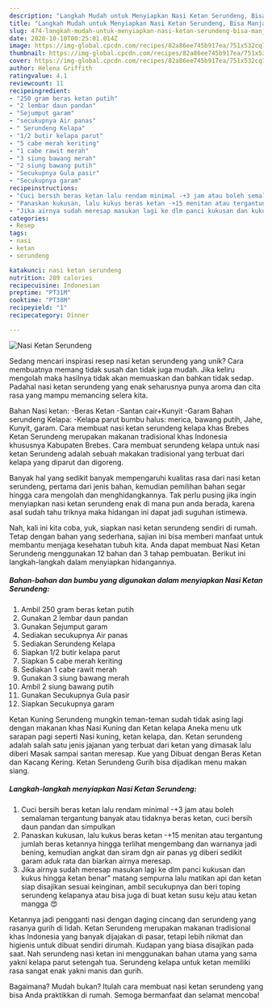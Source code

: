 ```yaml
---
description: "Langkah Mudah untuk Menyiapkan Nasi Ketan Serundeng, Bisa Manjain Lidah"
title: "Langkah Mudah untuk Menyiapkan Nasi Ketan Serundeng, Bisa Manjain Lidah"
slug: 474-langkah-mudah-untuk-menyiapkan-nasi-ketan-serundeng-bisa-manjain-lidah
date: 2020-10-10T00:25:01.014Z
image: https://img-global.cpcdn.com/recipes/82a86ee745b917ea/751x532cq70/nasi-ketan-serundeng-foto-resep-utama.jpg
thumbnail: https://img-global.cpcdn.com/recipes/82a86ee745b917ea/751x532cq70/nasi-ketan-serundeng-foto-resep-utama.jpg
cover: https://img-global.cpcdn.com/recipes/82a86ee745b917ea/751x532cq70/nasi-ketan-serundeng-foto-resep-utama.jpg
author: Helena Griffith
ratingvalue: 4.1
reviewcount: 11
recipeingredient:
- "250 gram beras ketan putih"
- "2 lembar daun pandan"
- "Sejumput garam"
- "secukupnya Air panas"
- " Serundeng Kelapa"
- "1/2 butir kelapa parut"
- "5 cabe merah keriting"
- "1 cabe rawit merah"
- "3 siung bawang merah"
- "2 siung bawang putih"
- "Secukupnya Gula pasir"
- "Secukupnya garam"
recipeinstructions:
- "Cuci bersih beras ketan lalu rendam minimal -+3 jam atau boleh semalaman tergantung banyak atau tidaknya beras ketan, cuci bersih daun pandan dan simpulkan"
- "Panaskan kukusan, lalu kukus beras ketan -+15 menitan atau tergantung jumlah beras ketannya hingga terlihat mengembang dan warnanya jadi bening, kemudian angkat dan siram dgn air panas yg diberi sedikit garam aduk rata dan biarkan airnya meresap."
- "Jika airnya sudah meresap masukan lagi ke dlm panci kukusan dan kukus hingga ketan benar&#34; matang sempurna lalu matikan api dan ketan siap disajikan sesuai keinginan, ambil secukupnya dan beri toping serundeng kelapanya atau bisa juga di buat ketan susu keju atau ketan mangga 😍"
categories:
- Resep
tags:
- nasi
- ketan
- serundeng

katakunci: nasi ketan serundeng 
nutrition: 289 calories
recipecuisine: Indonesian
preptime: "PT31M"
cooktime: "PT38M"
recipeyield: "1"
recipecategory: Dinner

---
```



![Nasi Ketan Serundeng](https://img-global.cpcdn.com/recipes/82a86ee745b917ea/751x532cq70/nasi-ketan-serundeng-foto-resep-utama.jpg)

Sedang mencari inspirasi resep nasi ketan serundeng yang unik? Cara membuatnya memang tidak susah dan tidak juga mudah. Jika keliru mengolah maka hasilnya tidak akan memuaskan dan bahkan tidak sedap. Padahal nasi ketan serundeng yang enak seharusnya punya aroma dan cita rasa yang mampu memancing selera kita.

Bahan Nasi ketan: -Beras Ketan -Santan cair+Kunyit -Garam Bahan serundeng Kelapa: -Kelapa parut bumbu halus: merica, bawang putih, Jahe, Kunyit, garam. Cara membuat nasi ketan serundeng kelapa khas Brebes Ketan Serundeng merupakan makanan tradisional khas Indonesia khususnya Kabupaten Brebes. Cara membuat serundeng kelapa untuk nasi ketan Serundeng adalah sebuah makakan tradisional yang terbuat dari kelapa yang diparut dan digoreng.

Banyak hal yang sedikit banyak mempengaruhi kualitas rasa dari nasi ketan serundeng, pertama dari jenis bahan, kemudian pemilihan bahan segar hingga cara mengolah dan menghidangkannya. Tak perlu pusing jika ingin menyiapkan nasi ketan serundeng enak di mana pun anda berada, karena asal sudah tahu triknya maka hidangan ini dapat jadi suguhan istimewa.


Nah, kali ini kita coba, yuk, siapkan nasi ketan serundeng sendiri di rumah. Tetap dengan bahan yang sederhana, sajian ini bisa memberi manfaat untuk membantu menjaga kesehatan tubuh kita. Anda dapat membuat Nasi Ketan Serundeng menggunakan 12 bahan dan 3 tahap pembuatan. Berikut ini langkah-langkah dalam menyiapkan hidangannya.

<!--inarticleads1-->

##### Bahan-bahan dan bumbu yang digunakan dalam menyiapkan Nasi Ketan Serundeng:

1. Ambil 250 gram beras ketan putih
1. Gunakan 2 lembar daun pandan
1. Gunakan Sejumput garam
1. Sediakan secukupnya Air panas
1. Sediakan  Serundeng Kelapa
1. Siapkan 1/2 butir kelapa parut
1. Siapkan 5 cabe merah keriting
1. Sediakan 1 cabe rawit merah
1. Gunakan 3 siung bawang merah
1. Ambil 2 siung bawang putih
1. Gunakan Secukupnya Gula pasir
1. Siapkan Secukupnya garam


Ketan Kuning Serundeng mungkin teman-teman sudah tidak asing lagi dengan makanan khas Nasi Kuning dan Ketan kelapa Aneka menu utk sarapan pagi seperti Nasi kuning, ketan kelapa, dan. Ketan serundeng adalah salah satu jenis jajanan yang terbuat dari ketan yang dimasak lalu diberi Masak sampai santan meresap. Kue yang Dibuat dengan Beras Ketan dan Kacang Kering. Ketan Serundeng Gurih bisa dijadikan menu makan siang. 

<!--inarticleads2-->

##### Langkah-langkah menyiapkan Nasi Ketan Serundeng:

1. Cuci bersih beras ketan lalu rendam minimal -+3 jam atau boleh semalaman tergantung banyak atau tidaknya beras ketan, cuci bersih daun pandan dan simpulkan
1. Panaskan kukusan, lalu kukus beras ketan -+15 menitan atau tergantung jumlah beras ketannya hingga terlihat mengembang dan warnanya jadi bening, kemudian angkat dan siram dgn air panas yg diberi sedikit garam aduk rata dan biarkan airnya meresap.
1. Jika airnya sudah meresap masukan lagi ke dlm panci kukusan dan kukus hingga ketan benar&#34; matang sempurna lalu matikan api dan ketan siap disajikan sesuai keinginan, ambil secukupnya dan beri toping serundeng kelapanya atau bisa juga di buat ketan susu keju atau ketan mangga 😍


Ketannya jadi pengganti nasi dengan daging cincang dan serundeng yang rasanya gurih di lidah. Ketan Serundeng merupakan makanan tradisional khas Indonesia yang banyak dijajakan di pasar, tetapi lebih nikmat dan higienis untuk dibuat sendiri dirumah. Kudapan yang biasa disajikan pada saat. Nah serundeng nasi ketan ini menggunakan bahan utama yang sama yakni kelapa parut setengah tua. Serundeng kelapa untuk ketan memiliki rasa sangat enak yakni manis dan gurih. 

Bagaimana? Mudah bukan? Itulah cara membuat nasi ketan serundeng yang bisa Anda praktikkan di rumah. Semoga bermanfaat dan selamat mencoba!
